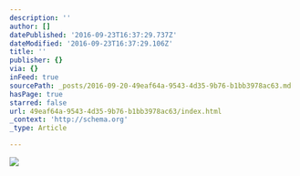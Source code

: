 ```yaml
---
description: ''
author: []
datePublished: '2016-09-23T16:37:29.737Z'
dateModified: '2016-09-23T16:37:29.106Z'
title: ''
publisher: {}
via: {}
inFeed: true
sourcePath: _posts/2016-09-20-49eaf64a-9543-4d35-9b76-b1bb3978ac63.md
hasPage: true
starred: false
url: 49eaf64a-9543-4d35-9b76-b1bb3978ac63/index.html
_context: 'http://schema.org'
_type: Article

---
```

![](https://the-grid-user-content.s3-us-west-2.amazonaws.com/9f70bc66-c446-40ab-bc8a-d75ecd6f32c0.jpg)